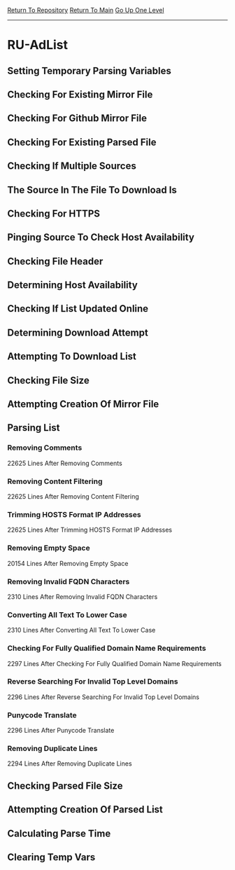 [Return To Repository](https://github.com/deathbybandaid/piholeparser/)
[Return To Main](https://github.com/deathbybandaid/piholeparser/blob/master/RecentRunLogs/Mainlog.md)
[Go Up One Level](https://github.com/deathbybandaid/piholeparser/blob/master/RecentRunLogs/TopLevelScripts/30-Processing-External-Blacklists.md)
____________________________________
# RU-AdList
## Setting Temporary Parsing Variables
## Checking For Existing Mirror File
## Checking For Github Mirror File
## Checking For Existing Parsed File
## Checking If Multiple Sources
## The Source In The File To Download Is
## Checking For HTTPS
## Pinging Source To Check Host Availability
## Checking File Header
## Determining Host Availability
## Checking If List Updated Online
## Determining Download Attempt
## Attempting To Download List
## Checking File Size
## Attempting Creation Of Mirror File
## Parsing List
### Removing Comments
22625 Lines After Removing Comments
### Removing Content Filtering
22625 Lines After Removing Content Filtering
### Trimming HOSTS Format IP Addresses
22625 Lines After Trimming HOSTS Format IP Addresses
### Removing Empty Space
20154 Lines After Removing Empty Space
### Removing Invalid FQDN Characters
2310 Lines After Removing Invalid FQDN Characters
### Converting All Text To Lower Case
2310 Lines After Converting All Text To Lower Case
### Checking For Fully Qualified Domain Name Requirements
2297 Lines After Checking For Fully Qualified Domain Name Requirements
### Reverse Searching For Invalid Top Level Domains
2296 Lines After Reverse Searching For Invalid Top Level Domains
### Punycode Translate
2296 Lines After Punycode Translate
### Removing Duplicate Lines
2294 Lines After Removing Duplicate Lines
## Checking Parsed File Size
## Attempting Creation Of Parsed List
## Calculating Parse Time
## Clearing Temp Vars
